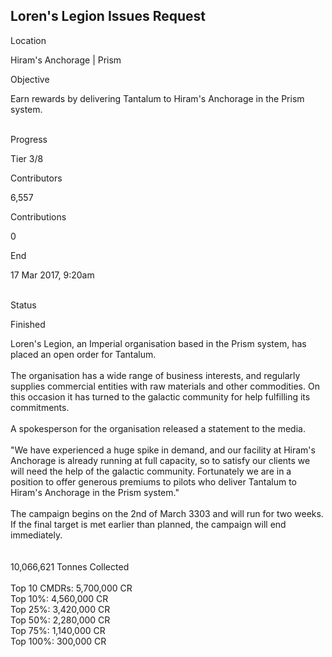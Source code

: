 ## Loren\'s Legion Issues Request

Location

Hiram\'s Anchorage \| Prism

Objective

Earn rewards by delivering Tantalum to Hiram\'s Anchorage in the Prism
system.

\
Progress

Tier 3/8

Contributors

6,557

Contributions

0

End

17 Mar 2017, 9:20am

\
Status

Finished

Loren\'s Legion, an Imperial organisation based in the Prism system, has
placed an open order for Tantalum.\
\
The organisation has a wide range of business interests, and regularly
supplies commercial entities with raw materials and other commodities.
On this occasion it has turned to the galactic community for help
fulfilling its commitments.\
\
A spokesperson for the organisation released a statement to the media.\
\
\"We have experienced a huge spike in demand, and our facility at
Hiram\'s Anchorage is already running at full capacity, so to satisfy
our clients we will need the help of the galactic community. Fortunately
we are in a position to offer generous premiums to pilots who deliver
Tantalum to Hiram\'s Anchorage in the Prism system.\"\
\
The campaign begins on the 2nd of March 3303 and will run for two weeks.
If the final target is met earlier than planned, the campaign will end
immediately.\
\
\
10,066,621 Tonnes Collected\
\
Top 10 CMDRs: 5,700,000 CR\
Top 10%: 4,560,000 CR\
Top 25%: 3,420,000 CR\
Top 50%: 2,280,000 CR\
Top 75%: 1,140,000 CR\
Top 100%: 300,000 CR
